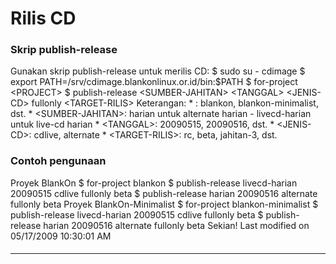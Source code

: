 # Rilis CD
### Skrip publish-release
Gunakan skrip publish-release untuk merilis CD:
$ sudo su - cdimage
$ export PATH=/srv/cdimage.blankonlinux.or.id/bin:$PATH
$ for-project <PROJECT\>
$ publish-release <SUMBER-JAHITAN\> <TANGGAL\> <JENIS-CD\> fullonly <TARGET-RILIS\>
Keterangan:
    * <PROJECT>: blankon, blankon-minimalist, dst.
    * <SUMBER-JAHITAN\>: harian untuk alternate harian - livecd-harian untuk
      live-cd harian
    * <TANGGAL\>: 20090515, 20090516, dst.
    * <JENIS-CD\>: cdlive, alternate
    * <TARGET-RILIS\>: rc, beta, jahitan-3, dst.
### Contoh pengunaan
Proyek BlankOn
$ for-project blankon
$ publish-release livecd-harian 20090515 cdlive fullonly beta
$ publish-release harian 20090516 alternate fullonly beta
Proyek BlankOn-Minimalist
$ for-project blankon-minimalist
$ publish-release livecd-harian 20090515 cdlive fullonly beta
$ publish-release harian 20090516 alternate fullonly beta
Sekian!
Last modified on 05/17/2009 10:30:01 AM
####






---
